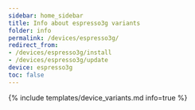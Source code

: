 ```yaml
---
sidebar: home_sidebar
title: Info about espresso3g variants
folder: info
permalink: /devices/espresso3g/
redirect_from:
- /devices/espresso3g/install
- /devices/espresso3g/update
device: espresso3g
toc: false
---
```

{% include templates/device_variants.md info=true %}
